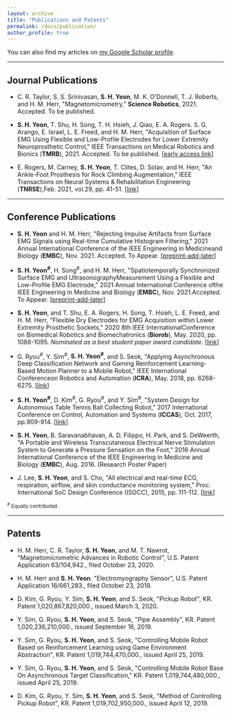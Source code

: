 ```yaml
---
layout: archive
title: "Publications and Patents"
permalink: /docs/publication/
author_profile: true
---
```


You can also find my articles on [my Google Scholar profile](https://scholar.google.com/citations?user=HQuyvQwAAAAJ&hl).

---
## Journal Publications

* C. R. Taylor, S. S. Srinivasan, **S. H. Yeon**, M. K. O’Donnell, T. J. Roberts, and H. M. Herr, "Magnetomicrometry," **Science Robotics**, 2021. Accepted. To be published.

* **S. H. Yeon**, T. Shu, H. Song, T. H. Hsieh, J. Qiao, E. A. Rogers. S. G. Arango, E. Israel, L. E. Freed, and H. M. Herr, "Acquisition of Surface EMG Using Flexible and Low-Profile Electrodes for Lower Extremity Neuroprosthetic Control," IEEE Transactions on Medical Robotics and Bionics (**TMRB**), 2021. Accepted. To be published. \[[early access link](https://ieeexplore.ieee.org/document/9492302)\]

* E. Rogers, M. Carney, **S. H. Yeon**, T. Clites, D. Solav, and H. Herr, "An Ankle-Foot Prosthesis for Rock Climbing Augmentation," IEEE Transactions on Neural Systems & Rehabilitation Engineering (**TNRSE**),Feb. 2021, vol.29, pp. 41-51. \[[link](https://ieeexplore.ieee.org/document/9238012)\]

---

## Conference Publications

* **S. H. Yeon** and H. M. Herr, "Rejecting Impulse Artifacts from Surface EMG Signals using Real-time Cumulative Histogram Filtering," 2021 Annual International Conference of the IEEE Engineering in Medicineand Biology (**EMBC**), Nov. 2021. Accepted. To Appear. \[[preprint-add-later]()\]

* **S. H. Yeon<sup>#</sup>**, H. Song<sup>#</sup>, and H. M. Herr, "Spatiotemporally Synchronized Surface EMG and UltrasonographyMeasurement Using a Flexible and Low-Profile EMG Electrode," 2021 Annual International Conference ofthe IEEE Engineering in Medicine and Biology (**EMBC**), Nov. 2021.Accepted. To Appear. \[[preprint-add-later]()\]

* **S. H. Yeon**, and T. Shu, E. A. Rogers, H. Song, T. Hsieh, L. E. Freed, and H. M. Herr, "Flexible Dry Electrodes for EMG Acquisition within Lower Extremity Prosthetic Sockets," 2020 8th IEEE InternationalConference on Biomedical Robotics and Biomechatronics (**Biorob**), May. 2020, pp. 1088-1095. *Nominated as a best student paper award candidate*. \[[link](https://ieeexplore.ieee.org/document/9224338)\]


* G. Ryou<sup>#</sup>, Y. Sim<sup>#</sup>, **S. H. Yeon<sup>#</sup>**, and S. Seok, "Applying Asynchronous Deep Classification Network and Gaming Reinforcement Learning-Based Motion Planner to a Mobile Robot," IEEE International Conferenceon Robotics and Automation (**ICRA**), May. 2018, pp. 6268-6275. \[[link](https://ieeexplore.ieee.org/document/8460798)\]

* **S. H. Yeon<sup>#</sup>**, D. Kim<sup>#</sup>, G. Ryou<sup>#</sup>, and Y. Sim<sup>#</sup>, "System Design for Autonomous Table Tennis Ball Collecting Robot," 2017 International Conference on Control, Automation and Systems (**ICCAS**), Oct. 2017, pp.909-914. \[[link](https://ieeexplore.ieee.org/document/8204354)\]

* **S. H. Yeon**, B. Saravanabhavan, A. D. Filippo, H. Park, and S. DeWeerth, "A Portable and Wireless Transcutaneous Electrical Nerve Stimulation System to Generate a Pressure Sensation on the Foot," 2016 Annual International Conference of the IEEE Engineering in Medicine and Biology (**EMBC**), Aug. 2016. (Research Poster Paper)

* J. Lee, **S. H. Yeon**, and S. Cho, "All electrical and real-time ECG, respiration, airflow, and skin conductance monitoring system," Proc. International SoC Design Conference (ISOCC), 2015, pp. 111-112. \[[link](https://ieeexplore.ieee.org/document/7401671)\]
  

<sup><sup>#</sup> Equally contributed.</sup> 

---

## Patents

* H. M. Herr, C. R. Taylor, **S. H. Yeon**, and M. T. Nawrot, "Magnetomicrometric Advances in Robotic Control", U.S. Patent Application 63/104,942., filed October 23, 2020.

* H. M. Herr and **S. H. Yeon**. "Electromyography Sensor", U.S. Patent Application 16/661,283., filed October 23, 2019.

* D. Kim, G. Ryou, Y. Sim, **S. H. Yeon**, and S. Seok, "Pickup Robot", KR. Patent 1,020,867,820,000., issued March 3, 2020.

* Y. Sim, G. Ryou, **S. H. Yeon**, and S. Seok, "Pipe Assembly", KR. Patent 1,020,236,210,000., issued September 16, 2019.

* Y. Sim, G. Ryou, **S. H. Yeon**, and S. Seok, "Controlling Mobile Robot Based on Reinforcement Learning using Game Environment Abstraction", KR. Patent 1,019,744,470,000., issued April 25, 2019.

* Y. Sim, G. Ryou, **S. H. Yeon**, and S. Seok, "Controlling Mobile Robot Base On Asynchronous Target Classification," KR. Patent 1,019,744,480,000., issued April 25, 2019.

* D. Kim, G. Ryou, Y. Sim, **S. H. Yeon**, and S. Seok, "Method of Controlling Pickup Robot", KR. Patent 1,019,702,950,000., issued April 12, 2019.